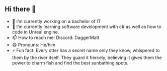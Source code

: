 ## Hi there 👋
- 🔭 I’m currently working on a bachelor of IT
- 🌱 I’m currently learning software development with c# as well as how to code in Unreal engine.
- 📫 How to reach me:  Discord: DaggerMatt
- 😄 Pronouns: He/him
- ⚡ Fun fact: Every otter has a secret name only they know, whispered to them by the river itself. They guard it fiercely, believing it gives them the power to charm fish and find the best sunbathing spots.
<!-- 
**DagegerMatt-cloud/DagegerMatt-cloud** is a ✨ _special_ ✨ repository because its `README.md` (this file) appears on your GitHub profile.

Here are some ideas to get you started:

- 🔭 I’m currently working on ...
- 🌱 I’m currently learning ...
- 👯 I’m looking to collaborate on ...
- 🤔 I’m looking for help with ...
- 💬 Ask me about ...
- 📫 How to reach me: ...
- 😄 Pronouns: ...
- ⚡ Fun fact: ...
-->
